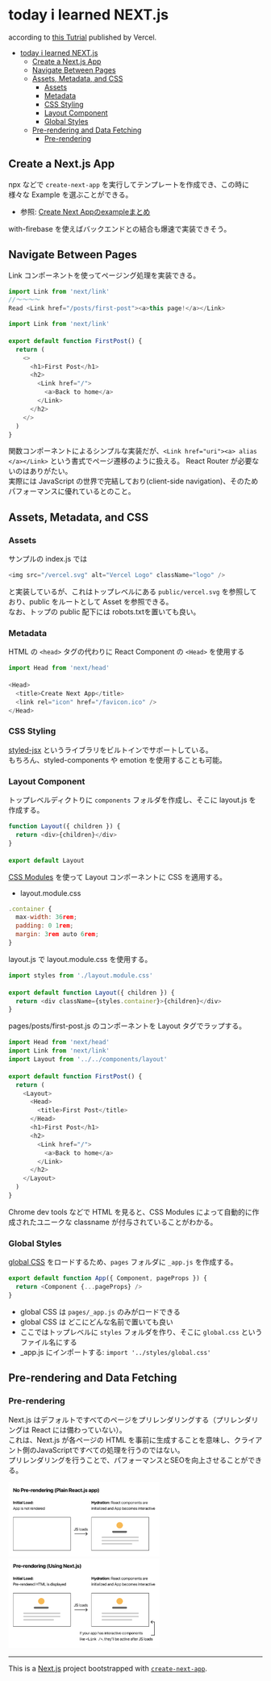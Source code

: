 # today i learned NEXT.js

according to [this Tutrial](https://nextjs.org/learn/basics/create-nextjs-app?utm_source=next-site&utm_medium=homepage-cta&utm_campaign=next-website) published by Vercel.

<!-- TOC -->

- [today i learned NEXT.js](#today-i-learned-nextjs)
  - [Create a Next.js App](#create-a-nextjs-app)
  - [Navigate Between Pages](#navigate-between-pages)
  - [Assets, Metadata, and CSS](#assets-metadata-and-css)
    - [Assets](#assets)
    - [Metadata](#metadata)
    - [CSS Styling](#css-styling)
    - [Layout Component](#layout-component)
    - [Global Styles](#global-styles)
  - [Pre-rendering and Data Fetching](#pre-rendering-and-data-fetching)
    - [Pre-rendering](#pre-rendering)

<!-- /TOC -->

## Create a Next.js App

npx などで `create-next-app` を実行してテンプレートを作成でき、この時に様々な Example を選ぶことができる。  

- 参照: [Create Next Appのexampleまとめ](https://qiita.com/takeyuichi/items/a3a2eb2607368eda62fd)  

with-firebase を使えばバックエンドとの結合も爆速で実装できそう。

## Navigate Between Pages

Link コンポーネントを使ってページング処理を実装できる。

```Javascript
import Link from 'next/link'
//〜〜〜〜
Read <Link href="/posts/first-post"><a>this page!</a></Link>
```

```Javascript
import Link from 'next/link'

export default function FirstPost() {
  return (
    <>
      <h1>First Post</h1>
      <h2>
        <Link href="/">
          <a>Back to home</a>
        </Link>
      </h2>
    </>
  )
}
```

関数コンポーネントによるシンプルな実装だが、`<Link href="uri"><a> alias </a></Link>` という書式でページ遷移のように扱える。 
React Router が必要ないのはありがたい。  
実際には JavaScript の世界で完結しており(client-side navigation)、そのためパフォーマンスに優れているとのこと。

## Assets, Metadata, and CSS

### Assets

サンプルの index.js では

```Javascript
<img src="/vercel.svg" alt="Vercel Logo" className="logo" />
```

と実装しているが、これはトップレベルにある `public/vercel.svg` を参照しており、public をルートとして Asset を参照できる。  
なお、トップの public 配下には robots.txtを置いても良い。

### Metadata

HTML の `<head>` タグの代わりに React Component の `<Head>` を使用する

```Javascript
import Head from 'next/head'

<Head>
  <title>Create Next App</title>
  <link rel="icon" href="/favicon.ico" />
</Head>
```

### CSS Styling

[styled-jsx](https://github.com/vercel/styled-jsx) というライブラリをビルトインでサポートしている。  
もちろん、styled-components や emotion を使用することも可能。

### Layout Component

トップレベルディクトりに `components` フォルダを作成し、そこに layout.js を作成する。  

```Javascript
function Layout({ children }) {
  return <div>{children}</div>
}

export default Layout
```

[CSS Modules](https://nextjs.org/docs/basic-features/built-in-css-support#adding-component-level-css) を使って Layout コンポーネントに CSS を適用する。

- layout.module.css

```Javascript
.container {
  max-width: 36rem;
  padding: 0 1rem;
  margin: 3rem auto 6rem;
}
```

layout.js で layout.module.css を使用する。

```Javascript
import styles from './layout.module.css'

export default function Layout({ children }) {
  return <div className={styles.container}>{children}</div>
}
```

pages/posts/first-post.js のコンポーネントを Layout タグでラップする。  

```Javascript
import Head from 'next/head'
import Link from 'next/link'
import Layout from '../../components/layout'

export default function FirstPost() {
  return (
    <Layout>
      <Head>
        <title>First Post</title>
      </Head>
      <h1>First Post</h1>
      <h2>
        <Link href="/">
          <a>Back to home</a>
        </Link>
      </h2>
    </Layout>
  )
}
```

Chrome dev tools などで HTML を見ると、CSS Modules によって自動的に作成されたユニークな classname が付与されていることがわかる。

### Global Styles

[global CSS](https://nextjs.org/docs/basic-features/built-in-css-support#adding-a-global-stylesheet) をロードするため、`pages` フォルダに `_app.js` を作成する。

```Javascript
export default function App({ Component, pageProps }) {
  return <Component {...pageProps} />
}
```

- global CSS は `pages/_app.js` のみがロードできる
- global CSS は どこにどんな名前で置いても良い
- ここではトップレベルに `styles` フォルダを作り、そこに `global.css` というファイル名にする
- _app.js にインポートする: `import '../styles/global.css'`

## Pre-rendering and Data Fetching

### Pre-rendering

Next.js はデフォルトですべてのページをプリレンダリングする（プリレンダリングは React には備わっていない）。  
これは、Next.js が各ページの HTML を事前に生成することを意味し、クライアント側のJavaScriptですべての処理を行うのではない。  
プリレンダリングを行うことで、パフォーマンスとSEOを向上させることができる。

<img src="https://github.com/fujiokayu/next-til/blob/master/public/images/no-pre-rendering.png" width="300">
<img src="https://github.com/fujiokayu/next-til/blob/master/public/images/pre-rendering.png" width="300">

---

This is a [Next.js](https://nextjs.org/) project bootstrapped with [`create-next-app`](https://github.com/vercel/next.js/tree/canary/packages/create-next-app).
